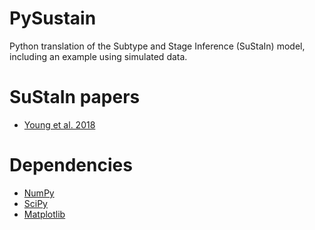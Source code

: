 PySustain
============
Python translation of the Subtype and Stage Inference (SuStaIn) model, including an example using simulated data.

SuStaIn papers
============
- [Young et al. 2018](https://www.biorxiv.org/content/early/2017/12/21/236604)

Dependencies
============
- [NumPy](https://github.com/numpy/numpy)
- [SciPy](https://github.com/scipy/scipy)
- [Matplotlib](https://github.com/matplotlib/matplotlib)
